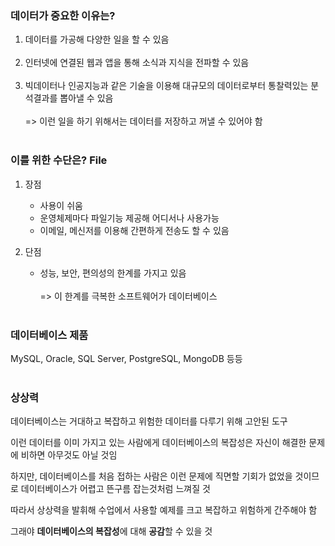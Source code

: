 ### 데이터가 중요한 이유는?

1. 데이터를 가공해 다양한 일을 할 수 있음<br><br>
2. 인터넷에 연결된 웹과 앱을 통해 소식과 지식을 전파할 수 있음<br><br>
3. 빅데이터나 인공지능과 같은 기술을 이용해 대규모의 데이터로부터 통찰력있는 분석결과를 뽑아낼 수 있음<br><br>
  => 이런 일을 하기 위해서는 데이터를 저장하고 꺼낼 수 있어야 함<br><br>


### 이를 위한 수단은?   **File**

1. 장점
   - 사용이 쉬움
   - 운영체제마다 파일기능 제공해 어디서나 사용가능
   - 이메일, 메신저를 이용해 간편하게 전송도 할 수 있음

2. 단점
   - 성능, 보안, 편의성의 한계를 가지고 있음<br><br>=> 이 한계를 극복한 소프트웨어가 데이터베이스<br><br>


### 데이터베이스 제품
MySQL, Oracle, SQL Server, PostgreSQL, MongoDB 등등<br><br>


### 상상력

데이터베이스는 거대하고 복잡하고 위험한 데이터를 다루기 위해 고안된 도구<br>

이런 데이터를 이미 가지고 있는 사람에게 데이터베이스의 복잡성은 자신이 해결한 문제에 비하면 아무것도 아닐 것임<br>

하지만, 데이터베이스를 처음 접하는 사람은 이런 문제에 직면할 기회가 없었을 것이므로 데이터베이스가 어렵고 뜬구름 잡는것처럼 느껴질 것<br>

따라서 상상력을 발휘해 수업에서 사용할 예제를 크고 복잡하고 위험하게 간주해야 함<br>

그래야 **데이터베이스의 복잡성**에 대해 **공감**할 수 있을 것
